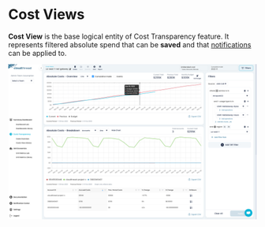 # Cost Views

**Cost View** is the base logical entity of Cost Transparency feature. It represents filtered absolute spend that can be **saved** and that [notifications](../notifications/ "mention") can be applied to.

![Cost View](<../../.gitbook/assets/cost-views-1 (1).png>)
